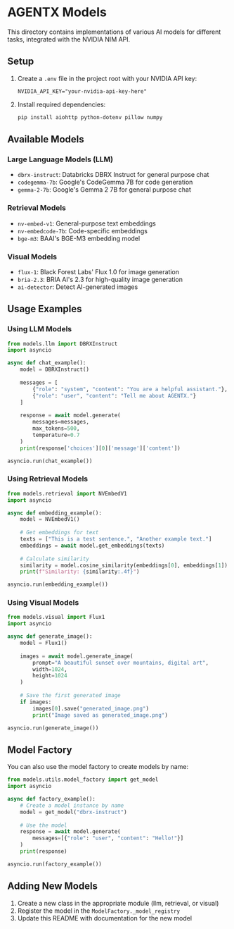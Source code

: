 # AGENTX Models

This directory contains implementations of various AI models for different tasks, integrated with the NVIDIA NIM API.

## Setup

1. Create a `.env` file in the project root with your NVIDIA API key:
   ```
   NVIDIA_API_KEY="your-nvidia-api-key-here"
   ```

2. Install required dependencies:
   ```bash
   pip install aiohttp python-dotenv pillow numpy
   ```

## Available Models

### Large Language Models (LLM)
- `dbrx-instruct`: Databricks DBRX Instruct for general purpose chat
- `codegemma-7b`: Google's CodeGemma 7B for code generation
- `gemma-2-7b`: Google's Gemma 2 7B for general purpose chat

### Retrieval Models
- `nv-embed-v1`: General-purpose text embeddings
- `nv-embedcode-7b`: Code-specific embeddings
- `bge-m3`: BAAI's BGE-M3 embedding model

### Visual Models
- `flux-1`: Black Forest Labs' Flux 1.0 for image generation
- `bria-2.3`: BRIA AI's 2.3 for high-quality image generation
- `ai-detector`: Detect AI-generated images

## Usage Examples

### Using LLM Models
```python
from models.llm import DBRXInstruct
import asyncio

async def chat_example():
    model = DBRXInstruct()
    
    messages = [
        {"role": "system", "content": "You are a helpful assistant."},
        {"role": "user", "content": "Tell me about AGENTX."}
    ]
    
    response = await model.generate(
        messages=messages,
        max_tokens=500,
        temperature=0.7
    )
    print(response['choices'][0]['message']['content'])

asyncio.run(chat_example())
```

### Using Retrieval Models
```python
from models.retrieval import NVEmbedV1
import asyncio

async def embedding_example():
    model = NVEmbedV1()
    
    # Get embeddings for text
    texts = ["This is a test sentence.", "Another example text."]
    embeddings = await model.get_embeddings(texts)
    
    # Calculate similarity
    similarity = model.cosine_similarity(embeddings[0], embeddings[1])
    print(f"Similarity: {similarity:.4f}")

asyncio.run(embedding_example())
```

### Using Visual Models
```python
from models.visual import Flux1
import asyncio

async def generate_image():
    model = Flux1()
    
    images = await model.generate_image(
        prompt="A beautiful sunset over mountains, digital art",
        width=1024,
        height=1024
    )
    
    # Save the first generated image
    if images:
        images[0].save("generated_image.png")
        print("Image saved as generated_image.png")

asyncio.run(generate_image())
```

## Model Factory

You can also use the model factory to create models by name:

```python
from models.utils.model_factory import get_model
import asyncio

async def factory_example():
    # Create a model instance by name
    model = get_model("dbrx-instruct")
    
    # Use the model
    response = await model.generate(
        messages=[{"role": "user", "content": "Hello!"}]
    )
    print(response)

asyncio.run(factory_example())
```

## Adding New Models

1. Create a new class in the appropriate module (llm, retrieval, or visual)
2. Register the model in the `ModelFactory._model_registry`
3. Update this README with documentation for the new model
